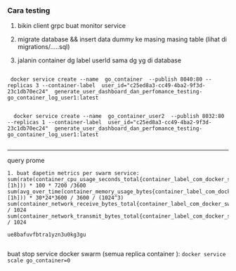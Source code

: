 
### Cara testing
1. bikin client grpc buat monitor service
2. migrate database && insert data dummy ke masing masing table (lihat di migrations/.....sql)

3. jalanin container dg label userId sama dg yg di database
```

 docker service create --name  go_container  --publish 8040:80 --replicas 3 --container-label  user_id="c25ed8a3-cc49-4ba2-9f3d-23c1db70ec24"  generate_user_dashboard_dan_perfomance_testing-go_container_log_user1:latest


  docker service create --name  go_container_user2  --publish 8032:80 --replicas 1 --container-label  user_id="c25ed8a3-cc49-4ba2-9f3d-23c1db70ec24"  generate_user_dashboard_dan_perfomance_testing-go_container_log_user1:latest


```

----
query prome
```
1. buat dapetin metrics per swarm service:
sum(rate(container_cpu_usage_seconds_total{container_label_com_docker_swarm_service_id=~"swarmServiceId"}[1h])) * 100 * 7200 /3600
sum(avg_over_time(container_memory_usage_bytes{container_label_com_docker_swarm_service_id=~"swarmServiceId"}[1h])) * 30*24*3600 / 3600 / (1024^3)
sum(container_network_receive_bytes_total{container_label_com_docker_swarm_service_id=~"swarmServiceId"}) / 1024
sum(container_network_transmit_bytes_total{container_label_com_docker_swarm_service_id=~"swarmServiceId"}) / 1024

ue8bafuvfbtra1yzn3u0kg3gu


```

buat stop service docker swarm (semua replica container ): `docker service scale go_container=0`